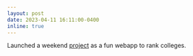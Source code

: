 ```yaml
---
layout: post
date: 2023-04-11 16:11:00-0400
inline: true
---
```

Launched a weekend [project](https://collegeshunt.com) as a fun webapp to rank colleges.